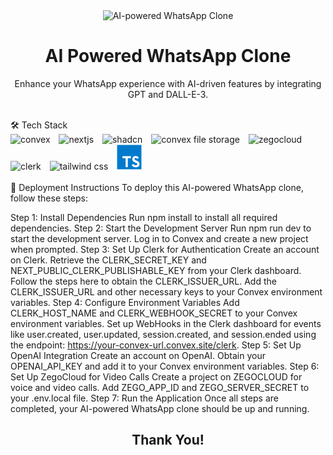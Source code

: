 <div align="center"> <img height="150" src="https://i.ibb.co/YcWpZ5F/Screenshot-24.png" alt="AI-powered WhatsApp Clone"> </div> <h1 align="center">AI Powered WhatsApp Clone</h1> <p align="center"> Enhance your WhatsApp experience with AI-driven features by integrating GPT and DALL-E-3. </p> <br/>
🛠 Tech Stack
<div align="left"> <a href="https://convex.dev/" target="_blank" rel="noreferrer" style="margin-right: 10px; text-decoration: none !important;"> <img src="https://convex.dev/_next/static/media/logo.545db723.svg" alt="convex" width="40" height="40"/> </a> <a href="https://nextjs.org/" target="_blank" rel="noreferrer" style="margin-right: 10px; text-decoration: none !important;"> <img src="https://cdn.worldvectorlogo.com/logos/nextjs-2.svg" alt="nextjs" width="40" height="40"/> </a> <a href="https://ui.shadcn.com/" target="_blank" rel="noreferrer" style="margin-right: 10px; text-decoration: none !important;"> <img src="https://shadcn.dev/img/logo.svg" alt="shadcn" width="40" height="40"/> </a> <a href="https://docs.convex.dev/file-storage" target="_blank" rel="noreferrer" style="margin-right: 10px; text-decoration: none !important;"> <img src="https://convex.dev/_next/static/media/logo.545db723.svg" alt="convex file storage" width="40" height="40"/> </a> <a href="https://www.zegocloud.com" target="_blank" rel="noreferrer" style="margin-right: 10px; text-decoration: none !important;"> <img src="https://www.zegocloud.com/favicon.ico" alt="zegocloud" width="40" height="40"/> </a> <a href="https://clerk.dev/" target="_blank" rel="noreferrer" style="margin-right: 10px; text-decoration: none !important;"> <img src="https://clerk.dev/assets/images/logo/monogram-light.svg" alt="clerk" width="40" height="40"/> </a> <a href="https://tailwindcss.com/" target="_blank" rel="noreferrer" style="margin-right: 10px; text-decoration: none !important;"> <img src="https://www.vectorlogo.zone/logos/tailwindcss/tailwindcss-icon.svg" alt="tailwind css" width="40" height="40"/> </a> <a href="https://www.typescriptlang.org/" target="_blank" rel="noreferrer" style="margin-right: 10px; text-decoration: none !important;"> <img src="https://raw.githubusercontent.com/devicons/devicon/master/icons/typescript/typescript-original.svg" alt="typescript" width="40" height="40"/> </a> </div> <br/>
🚀 Deployment Instructions
To deploy this AI-powered WhatsApp clone, follow these steps:

Step 1: Install Dependencies
Run npm install to install all required dependencies.
Step 2: Start the Development Server
Run npm run dev to start the development server.
Log in to Convex and create a new project when prompted.
Step 3: Set Up Clerk for Authentication
Create an account on Clerk.
Retrieve the CLERK_SECRET_KEY and NEXT_PUBLIC_CLERK_PUBLISHABLE_KEY from your Clerk dashboard.
Follow the steps here to obtain the CLERK_ISSUER_URL.
Add the CLERK_ISSUER_URL and other necessary keys to your Convex environment variables.
Step 4: Configure Environment Variables
Add CLERK_HOST_NAME and CLERK_WEBHOOK_SECRET to your Convex environment variables.
Set up WebHooks in the Clerk dashboard for events like user.created, user.updated, session.created, and session.ended using the endpoint: https://your-convex-url.convex.site/clerk.
Step 5: Set Up OpenAI Integration
Create an account on OpenAI.
Obtain your OPENAI_API_KEY and add it to your Convex environment variables.
Step 6: Set Up ZegoCloud for Video Calls
Create a project on ZEGOCLOUD for voice and video calls.
Add ZEGO_APP_ID and ZEGO_SERVER_SECRET to your .env.local file.
Step 7: Run the Application
Once all steps are completed, your AI-powered WhatsApp clone should be up and running.
<br/> <div align="center"> <h2>Thank You!</h2> </div>

